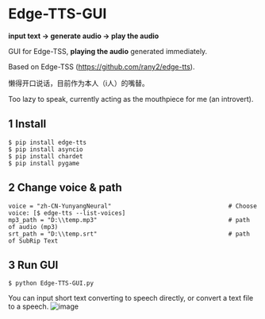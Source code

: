 # Edge-TTS-GUI

**input text → generate audio → play the audio**

GUI for Edge-TSS, **playing the audio** generated immediately. 

Based on Edge-TSS (https://github.com/rany2/edge-tts).

懒得开口说话，目前作为本人（i人）的嘴替。

Too lazy to speak, currently acting as the mouthpiece for me (an introvert).

## 1 Install
```
$ pip install edge-tts
$ pip install asyncio
$ pip install chardet
$ pip install pygame
```

## 2 Change voice & path
```
voice = "zh-CN-YunyangNeural"                                 # Choose voice: [$ edge-tts --list-voices]
mp3_path = "D:\\temp.mp3"                                     # path of audio (mp3)
srt_path = "D:\\temp.srt"                                     # path of SubRip Text
```

## 3 Run GUI
```
$ python Edge-TTS-GUI.py
```
You can input short text converting to speech directly, or convert a text file to a speech.
![image](https://github.com/user-attachments/assets/8f7a014f-be33-498f-af88-109cf4134718)
